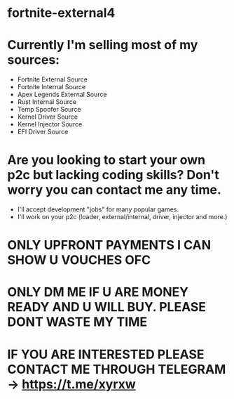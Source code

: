 # fortnite-external4

# Currently I'm selling most of my sources:
  - Fortnite External Source
  - Fortnite Internal Source
  - Apex Legends External Source
  - Rust Internal Source
  - Temp Spoofer Source
  - Kernel Driver Source
  - Kernel Injector Source
  - EFI Driver Source

# Are you looking to start your own p2c but lacking coding skills? Don't worry you can contact me any time.
  - I'll accept development "jobs" for many popular games.
  - I'll work on your p2c (loader, external/internal, driver, injector and more.)

# ONLY UPFRONT PAYMENTS I CAN SHOW U VOUCHES OFC
# ONLY DM ME IF U ARE MONEY READY AND U WILL BUY. PLEASE DONT WASTE MY TIME
# IF YOU ARE INTERESTED PLEASE CONTACT ME THROUGH TELEGRAM -> https://t.me/xyrxw
